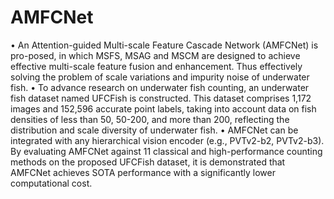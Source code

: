 # AMFCNet
• An Attention-guided Multi-scale Feature Cascade Network (AMFCNet) is pro-posed, in which MSFS, MSAG and MSCM are designed to achieve effective multi-scale feature fusion and enhancement. Thus effectively solving the problem of scale variations and impurity noise of underwater fish.
• To advance research on underwater fish counting, an underwater fish dataset named UFCFish is constructed. This dataset comprises 1,172 images and 152,596 accurate point labels, taking into account data on fish densities of less than 50, 50-200, and more than 200, reflecting the distribution and scale diversity of underwater fish.
• AMFCNet can be integrated with any hierarchical vision encoder (e.g., PVTv2-b2, PVTv2-b3). By evaluating AMFCNet against 11 classical and high-performance counting methods on the proposed UFCFish dataset, it is demonstrated that AMFCNet achieves SOTA performance with a significantly lower computational cost.
